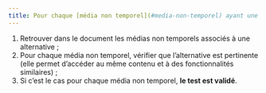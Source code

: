 ```yaml
---
title: Pour chaque [média non temporel](#media-non-temporel) ayant une alternative, cette alternative permet-elle d’accéder au même contenu et à des fonctionnalités similaires ?
---
```


1. Retrouver dans le document les médias non temporels associés à une alternative ;
2. Pour chaque média non temporel, vérifier que l’alternative est pertinente (elle permet d’accéder au même contenu et à des fonctionnalités similaires) ;
3. Si c’est le cas pour chaque média non temporel, **le test est validé**.
